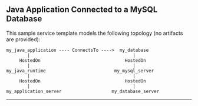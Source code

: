 ## Java Application Connected to a MySQL Database


This sample service template models the following topology (no artifacts are provided):

```
my_java_application ---- ConnectsTo ---->  my_database
        |                                       |
     HostedOn                                HostedOn
        |                                       |
my_java_runtime                          my_mysql_server
        |                                       |
     HostedOn                                HostedOn
        |                                       |
my_application_server                   my_database_server
```

---